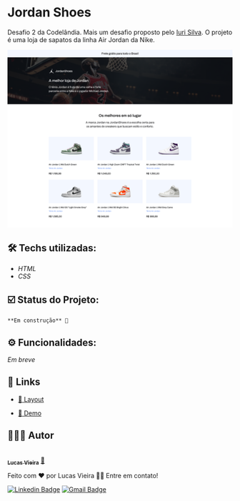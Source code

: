 # Jordan Shoes

<p>Desafio 2 da Codelândia. Mais um desafio proposto pelo <a href="https://www.linkedin.com/in/iuricode/">Iuri Silva</a>. O projeto é uma loja de sapatos da linha Air Jordan da Nike.</p>

<p align="center">
    <img src="./assets/images/desktop.png" alt="Demonstração do projeto Desktop" width="600">
</p>

## 🛠 Techs utilizadas:
- *HTML*
- *CSS*

## ☑️ Status do Projeto:
    **Em construção** 🚧

## ⚙️ Funcionalidades:
*Em breve*

## 🔗 Links
- [🎨 Layout](https://www.figma.com/file/Yb9IBH56g7T1hdIyZ3BMNO/Desafios---Codel%C3%A2ndia?type=design&node-id=1883-2&mode=design&t=OluItDI5XsBfeNR2-0)

- [📄 Demo](https://lucavieira.github.io/jordan_shoes/)

## 👨🏼‍💻 Autor

<a href="https://github.com/lucavieira">
 <img style="border-radius: 50%;" src="https://avatars.githubusercontent.com/u/63080209?v=4" width="100px;" alt=""/>
 <br />
 <sub><b>Lucas Vieira</b></sub></a> <a href="https://github.com/lucavieira" title="Github">🚀</a>


Feito com ❤️ por Lucas Vieira 👋🏽 Entre em contato!

[![Linkedin Badge](https://img.shields.io/badge/-Thiago-blue?style=flat-square&logo=Linkedin&logoColor=white&link=https://www.linkedin.com/in/tgmarinho/)](https://www.linkedin.com/in/lucvieira/) 
[![Gmail Badge](https://img.shields.io/badge/-tgmarinho@gmail.com-c14438?style=flat-square&logo=Gmail&logoColor=white&link=mailto:tgmarinho@gmail.com)](mailto:lukasveras14@gmail.com)